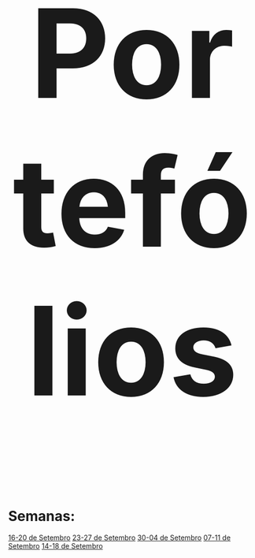 <h1 style="text-align:center; font-size: 250">Portefólios</h1>



# Semanas:

[16-20 de Setembro](Semanas/port.md)   [23-27 de Setembro](Semanas/port.md)   [30-04 de Setembro](Semanas/port.md)  [07-11 de Setembro](Semanas/port.md)  [14-18 de Setembro](Semanas/port.md)

